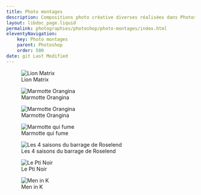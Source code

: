 ```yaml
---
title: Photo montages
description: Compositions photo créative diverses réalisées dans Photoshop
layout: libdoc_page.liquid
permalink: photographies/photoshop/photo-montages/index.html
eleventyNavigation:
    key: Photo montages
    parent: Photoshop
    order: 500
date: git Last Modified
---
```

<figure class="wide long-shadow">
    <img src="/sources/photoshop/lion-matrix-IMG_5548.jpg"
        alt="Lion Matrix">
    <figcaption>
        Lion Matrix
    </figcaption>
</figure>

<figure class="long-shadow">
    <img src="/sources/photoshop/Colette_Marmotte_Orangina_IMG_8656.jpg"
        alt="Marmotte Orangina">
    <figcaption>
        Marmotte Orangina
    </figcaption>
</figure>

<figure class="wide long-shadow">
    <img src="/sources/photoshop/IMG_8651-wallpaper.jpg"
        alt="Marmotte Orangina">
    <figcaption>
        Marmotte Orangina
    </figcaption>
</figure>

<figure class="wide long-shadow">
    <img src="/sources/photoshop/IMG_3093.jpg"
        alt="Marmotte qui fume">
    <figcaption>
        Marmotte qui fume
    </figcaption>
</figure>

<figure class="wide long-shadow">
    <img src="/sources/photoshop/Le_Barrage_de_Roselend.jpg"
        alt="Les 4 saisons du barrage de Roselend">
    <figcaption>
        Les 4 saisons du barrage de Roselend
    </figcaption>
</figure>

<figure class="wide long-shadow">
    <img src="/sources/photoshop/le_pti_noir2.jpg"
        alt="Le Pti Noir">
    <figcaption>
        Le Pti Noir
    </figcaption>
</figure>

<figure class="long-shadow">
    <img src="/sources/photoshop/men-in-black.jpg"
        alt="Men in K">
    <figcaption>
        Men in K
    </figcaption>
</figure>